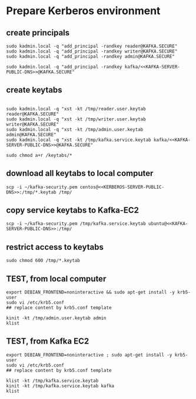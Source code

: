 # Prepare Kerberos environment
## create principals
```
sudo kadmin.local -q "add_principal -randkey reader@KAFKA.SECURE"
sudo kadmin.local -q "add_principal -randkey writer@KAFKA.SECURE"
sudo kadmin.local -q "add_principal -randkey admin@KAFKA.SECURE"

sudo kadmin.local -q "add_principal -randkey kafka/<<KAFKA-SERVER-PUBLIC-DNS>>@KAFKA.SECURE"
```
## create keytabs
```

sudo kadmin.local -q "xst -kt /tmp/reader.user.keytab reader@KAFKA.SECURE"
sudo kadmin.local -q "xst -kt /tmp/writer.user.keytab writer@KAFKA.SECURE"
sudo kadmin.local -q "xst -kt /tmp/admin.user.keytab admin@KAFKA.SECURE"
sudo kadmin.local -q "xst -kt /tmp/kafka.service.keytab kafka/<<KAFKA-SERVER-PUBLIC-DNS>>@KAFKA.SECURE"

sudo chmod a+r /keytabs/*
```

## download all keytabs to local computer
```
scp -i ~/kafka-security.pem centos@<<KERBEROS-SERVER-PUBLIC-DNS>>:/tmp/*.keytab /tmp/
```
## copy service keytabs to Kafka-EC2
```
scp -i ~/kafka-security.pem /tmp/kafka.service.keytab ubuntu@<<KAFKA-SERVER-PUBLIC-DNS>>:/tmp/
```
## restrict access to keytabs
```
sudo chmod 600 /tmp/*.keytab
```
## TEST, from local computer
```
export DEBIAN_FRONTEND=noninteractive && sudo apt-get install -y krb5-user
sudo vi /etc/krb5.conf
## replace content by krb5.conf template

kinit -kt /tmp/admin.user.keytab admin
klist
```
## TEST, from Kafka EC2
```
export DEBIAN_FRONTEND=noninteractive ; sudo apt-get install -y krb5-user
sudo vi /etc/krb5.conf
## replace content by krb5.conf template

klist -kt /tmp/kafka.service.keytab
kinit -kt /tmp/kafka.service.keytab kafka
klist
```
